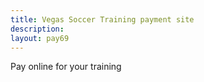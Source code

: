 ```yaml
---
title: Vegas Soccer Training payment site
description:
layout: pay69
---
```

Pay online for your training
